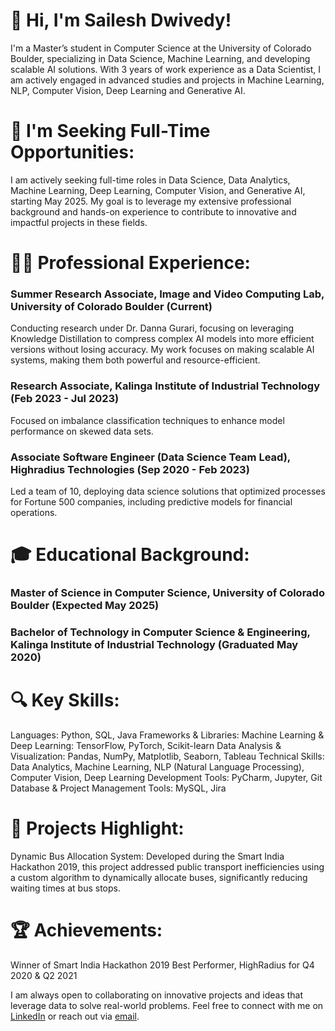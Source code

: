 # 👋 Hi, I'm Sailesh Dwivedy!
I'm a Master’s student in Computer Science at the University of Colorado Boulder, specializing in Data Science, Machine Learning, and developing scalable AI solutions. With 3 years of work experience as a Data Scientist, I am actively engaged in advanced studies and projects in Machine Learning, NLP, Computer Vision, Deep Learning and Generative AI.
# 🌟 I'm Seeking Full-Time Opportunities:

I am actively seeking full-time roles in Data Science, Data Analytics, Machine Learning, Deep Learning, Computer Vision, and Generative AI, starting May 2025. My goal is to leverage my extensive professional background and hands-on experience to contribute to innovative and impactful projects in these fields.
# 👨‍💻 Professional Experience:

### Summer Research Associate, Image and Video Computing Lab, University of Colorado Boulder (Current)
Conducting research under Dr. Danna Gurari, focusing on leveraging Knowledge Distillation to compress complex AI models into more efficient versions without losing accuracy. My work focuses on making scalable AI systems, making them both powerful and resource-efficient.
### Research Associate, Kalinga Institute of Industrial Technology (Feb 2023 - Jul 2023)
Focused on imbalance classification techniques to enhance model performance on skewed data sets.
### Associate Software Engineer (Data Science Team Lead), Highradius Technologies (Sep 2020 - Feb 2023)
Led a team of 10, deploying data science solutions that optimized processes for Fortune 500 companies, including predictive models for financial operations.
# 🎓 Educational Background:

### Master of Science in Computer Science, University of Colorado Boulder (Expected May 2025)
### Bachelor of Technology in Computer Science & Engineering, Kalinga Institute of Industrial Technology (Graduated May 2020)
# 🔍 Key Skills:

Languages: Python, SQL, Java
Frameworks & Libraries:
Machine Learning & Deep Learning: TensorFlow, PyTorch, Scikit-learn
Data Analysis & Visualization: Pandas, NumPy, Matplotlib, Seaborn, Tableau
Technical Skills: Data Analytics, Machine Learning, NLP (Natural Language Processing), Computer Vision, Deep Learning
Development Tools: PyCharm, Jupyter, Git
Database & Project Management Tools: MySQL, Jira
# 🚀 Projects Highlight:

Dynamic Bus Allocation System: Developed during the Smart India Hackathon 2019, this project addressed public transport inefficiencies using a custom algorithm to dynamically allocate buses, significantly reducing waiting times at bus stops.
# 🏆 Achievements:

Winner of Smart India Hackathon 2019
Best Performer, HighRadius for Q4 2020 & Q2 2021

I am always open to collaborating on innovative projects and ideas that leverage data to solve real-world problems. Feel free to connect with me on [LinkedIn]([url](https://www.linkedin.com/in/saileshdwivedy/)) or reach out via [email](sailesh.dwivedy@colorado.edu).

